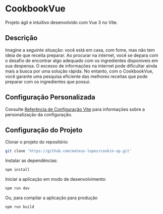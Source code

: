 # CookbookVue

Projeto ágil e intuitivo desenvolvido com Vue 3 no Vite.

## Descrição

Imagine a seguinte situação: você está em casa, com fome, mas não tem ideia de que receita preparar. Ao procurar na internet, você se depara com o desafio de encontrar algo adequado com os ingredientes disponíveis em sua despensa. O excesso de informações na internet pode dificultar ainda mais a busca por uma solução rápida. No entanto, com o CookbookVue, você garante uma pesquisa eficiente das melhores receitas que pode preparar com os ingredientes que possui.

## Configuração Personalizada

Consulte [Referência de Configuração Vite](https://vitejs.dev/config/) para informações sobre a personalização da configuração.

## Configuração do Projeto

Clonar o projeto do repositório
```sh
git clone 'https://github.com/mateus-lopes/cookin-up.git'
```
Instalar as dependências:
```sh
npm install
```
Iniciar a aplicação em modo de desenvolvimento:

```sh
npm run dev
```
Ou, para compilar a aplicação para produção
```sh
npm run build
```
